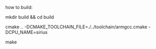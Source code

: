 how to build:

mkdir build && cd build

cmake .. -DCMAKE_TOOLCHAIN_FILE=./../toolchain/armgcc.cmake -DCPU_NAME=sirius

make
